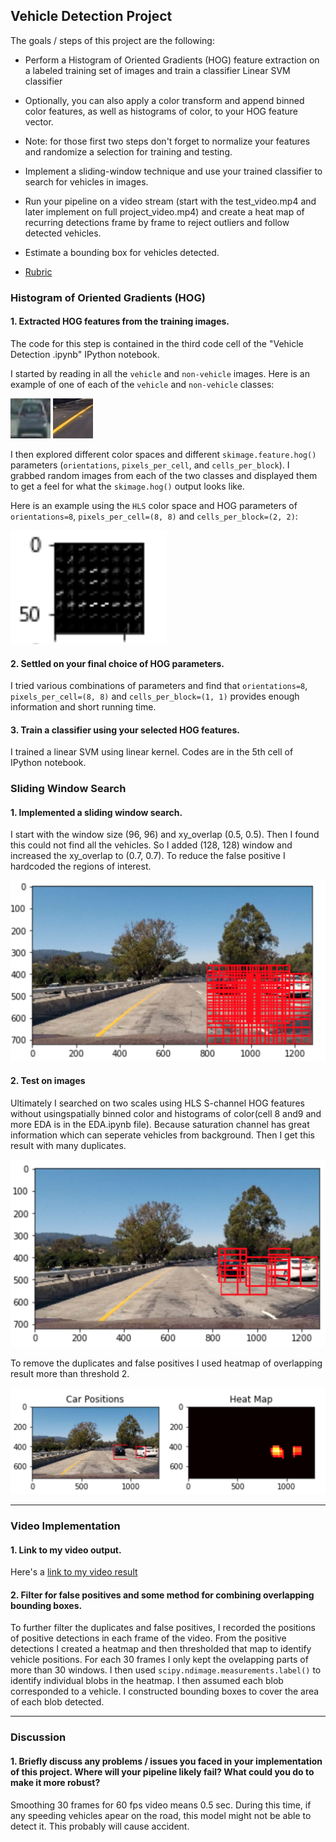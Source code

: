 **Vehicle Detection Project**
---

The goals / steps of this project are the following:

* Perform a Histogram of Oriented Gradients (HOG) feature extraction on a labeled training set of images and train a classifier Linear SVM classifier
* Optionally, you can also apply a color transform and append binned color features, as well as histograms of color, to your HOG feature vector. 
* Note: for those first two steps don't forget to normalize your features and randomize a selection for training and testing.
* Implement a sliding-window technique and use your trained classifier to search for vehicles in images.
* Run your pipeline on a video stream (start with the test_video.mp4 and later implement on full project_video.mp4) and create a heat map of recurring detections frame by frame to reject outliers and follow detected vehicles.
* Estimate a bounding box for vehicles detected.

* [Rubric](https://review.udacity.com/#!/rubrics/513/view)


### Histogram of Oriented Gradients (HOG)

#### 1. Extracted HOG features from the training images.

The code for this step is contained in the third code cell of the "Vehicle Detection .ipynb" IPython notebook.  

I started by reading in all the `vehicle` and `non-vehicle` images.  Here is an example of one of each of the `vehicle` and `non-vehicle` classes:

![alt text](test_images/car.png) 
![alt text](test_images/noncar.png)


I then explored different color spaces and different `skimage.feature.hog()` parameters (`orientations`, `pixels_per_cell`, and `cells_per_block`).  I grabbed random images from each of the two classes and displayed them to get a feel for what the `skimage.hog()` output looks like.

Here is an example using the `HLS` color space and HOG parameters of `orientations=8`, `pixels_per_cell=(8, 8)` and `cells_per_block=(2, 2)`:


![alt text](output_images/hog.png)


#### 2. Settled on your final choice of HOG parameters.

I tried various combinations of parameters and find that `orientations=8`, `pixels_per_cell=(8, 8)` and `cells_per_block=(1, 1)` provides enough information and short running time.

#### 3. Train a classifier using your selected HOG features.

I trained a linear SVM using linear kernel. Codes are in the 5th cell of IPython notebook.

### Sliding Window Search

#### 1. Implemented a sliding window search. 

I start with the window size (96, 96) and xy_overlap (0.5, 0.5). Then I found this could not find all the vehicles. So I added (128, 128) window and increased the xy_overlap to (0.7, 0.7). To reduce the false positive I hardcoded the regions of interest.

![alt text](output_images/windows.png)

#### 2. Test on images

Ultimately I searched on two scales using HLS S-channel HOG features without usingspatially binned color and histograms of color(cell 8 and9 and more EDA is in the EDA.ipynb file). Because saturation channel has great information which can seperate vehicles from background. Then I get this result with many duplicates.

![alt text](output_images/testimage.png)

To remove the duplicates and false positives I used heatmap of overlapping result more than threshold 2.

![alt text](output_images/heatmap.png)

---

### Video Implementation

#### 1. Link to my video output.  
Here's a [link to my video result](./output_video.mp4)


#### 2. Filter for false positives and some method for combining overlapping bounding boxes.

To further filter the duplicates and false positives, I recorded the positions of positive detections in each frame of the video.  From the positive detections I created a heatmap and then thresholded that map to identify vehicle positions. For each 30 frames I only kept the ovelapping parts of more than 30 windows. I then used `scipy.ndimage.measurements.label()` to identify individual blobs in the heatmap.  I then assumed each blob corresponded to a vehicle. I constructed bounding boxes to cover the area of each blob detected.  


---

### Discussion

#### 1. Briefly discuss any problems / issues you faced in your implementation of this project.  Where will your pipeline likely fail?  What could you do to make it more robust?

Smoothing 30 frames for 60 fps video means 0.5 sec. During this time, if any speeding vehicles apear on the road, this model might not be able to detect it. This probably will cause accident.
